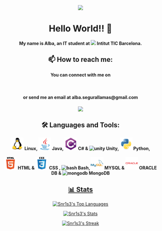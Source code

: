 <div id="header" align="center">   
  <img src="https://media.giphy.com/media/v1.Y2lkPTc5MGI3NjExc3F6bGVtMmt4aDEzd28yYnZpY3VzbmM5bTY4bmZqazZoYzBrN3N0NyZlcD12MV9pbnRlcm5hbF9naWZfYnlfaWQmY3Q9Zw/11gC4odpiRKuha/giphy.gif" width="300"/>  
</div>  
<div id="badges" align="center">   
  <h1>Hello World!! 👋 </h1>
  <h4>My name is Alba, an IT student at <img src="https://agora.xtec.cat/iticbcn/wp-content/uploads/usu2389/2023/06/Imagotipo-1.png" width=20> Intitut TIC Barcelona.</h4>
  <h2>📫 How to reach me: </h2>
  <h4 >You can connect with me on</h4>
  <a href="https://www.linkedin.com/in/alba-segura-b91491299/">
    <img src="https://img.shields.io/badge/LinkedIn-blue?style=for-the-badge&logo=linkedin&logoColor=white" alt=""/>
  </a>
  <h4 >or send me an email at alba.segurallamas@gmail.com</h4>
  <img src="https://komarev.com/ghpvc/?username=Snr1s3&style=flat-square" align="center" />
  <h2>🛠 Languages and Tools:</h2>
  <h4 >
    <img src="https://raw.githubusercontent.com/devicons/devicon/master/icons/linux/linux-original.svg" alt="linux" width="40" height="40"/> Linux, 
    <img src="https://raw.githubusercontent.com/devicons/devicon/master/icons/java/java-original.svg" alt="java" width="40" height="40"/> Java,  
    <img src="https://raw.githubusercontent.com/devicons/devicon/master/icons/csharp/csharp-original.svg" alt="csharp" width="40" height="40"/> C# &
    <img src="https://www.vectorlogo.zone/logos/unity3d/unity3d-icon.svg" alt="unity" width="40" height="40"/> Unity, 
    <img src="https://raw.githubusercontent.com/devicons/devicon/master/icons/python/python-original.svg" alt="python" width="40" height="40"/> Python, </h4>
   <h4 > <img src="https://raw.githubusercontent.com/devicons/devicon/master/icons/html5/html5-original-wordmark.svg" alt="html5" width="40" height="40"/> HTML & 
    <img src="https://raw.githubusercontent.com/devicons/devicon/master/icons/css3/css3-original-wordmark.svg" alt="css3" width="40" height="40"/> CSS , 
    <img src="https://www.vectorlogo.zone/logos/gnu_bash/gnu_bash-icon.svg" alt="bash" width="40" height="40"/> Bash,  
    <img src="https://raw.githubusercontent.com/devicons/devicon/master/icons/mysql/mysql-original-wordmark.svg" alt="mysql" width="40" height="40"/> MYSQL &
    <img src="https://raw.githubusercontent.com/devicons/devicon/master/icons/oracle/oracle-original.svg" alt="oracle" width="40" height="40"/> ORACLE DB &
    <img scr="https://raw.githubusercontent.com/devicons/devicon/master/icons/mongodb/mongodb-original-wordmark.svg" alt="mongodb" width="40" height="40"/> MongoDB </h4>
  <p align="left">   </a> <a href="https://mariadb.org/" target="_blank" rel="noreferrer">    
  <h2>📊 Stats</h2>

  
  ![Snr1s3's Top Languages](https://github-readme-stats.vercel.app/api/top-langs/?username=Snr1s3&theme=radical&show_icons=true&hide_border=false&langs_count=5)

  ![Snr1s3's Stats](https://github-readme-stats.vercel.app/api?username=Snr1s3&theme=radical&show_icons=true&hide_border=false&count_private=true)   
 
  ![Snr1s3's Streak](https://github-readme-streak-stats.herokuapp.com/?user=Snr1s3&theme=radical&hide_border=false)
  
</div>  
